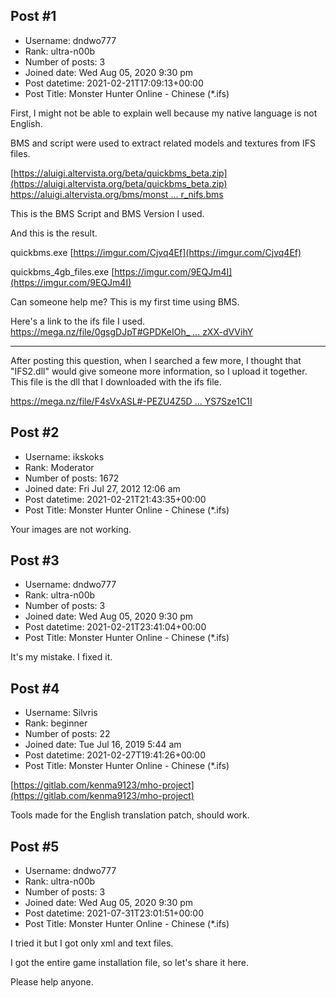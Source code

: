 ## Post #1
- Username: dndwo777
- Rank: ultra-n00b
- Number of posts: 3
- Joined date: Wed Aug 05, 2020 9:30 pm
- Post datetime: 2021-02-21T17:09:13+00:00
- Post Title: Monster Hunter Online - Chinese (*.ifs)

First, I might not be able to explain well because my native language is not English.

BMS and script were used to extract related models and textures from IFS files.

[https://aluigi.altervista.org/beta/quickbms_beta.zip](https://aluigi.altervista.org/beta/quickbms_beta.zip)
[https://aluigi.altervista.org/bms/monst ... r_nifs.bms](https://aluigi.altervista.org/bms/monster_hunter_nifs.bms)

This is the BMS Script and BMS Version I used.

And this is the result.

quickbms.exe
[https://imgur.com/Cjvq4Ef](https://imgur.com/Cjvq4Ef)

quickbms_4gb_files.exe
[https://imgur.com/9EQJm4I](https://imgur.com/9EQJm4I)

Can someone help me?
This is my first time using BMS.

Here's a link to the ifs file I used.
[https://mega.nz/file/0gsgDJpT#GPDKeIOh_ ... zXX-dVVihY](https://mega.nz/file/0gsgDJpT#GPDKeIOh_YxmvxsfLsRslfMipjqz8KpbZzXX-dVVihY)

----------------------------------------------------------------------------------------------------
After posting this question, when I searched a few more, 
I thought that "IFS2.dll" would give someone more information, so I upload it together.
This file is the dll that I downloaded with the ifs file.

[https://mega.nz/file/F4sVxASL#-PEZU4Z5D ... YS7Sze1C1I](https://mega.nz/file/F4sVxASL#-PEZU4Z5DP6s4fHq0_gSu4kSpU-PUd7muYS7Sze1C1I)
## Post #2
- Username: ikskoks
- Rank: Moderator
- Number of posts: 1672
- Joined date: Fri Jul 27, 2012 12:06 am
- Post datetime: 2021-02-21T21:43:35+00:00
- Post Title: Monster Hunter Online - Chinese (*.ifs)

Your images are not working.
## Post #3
- Username: dndwo777
- Rank: ultra-n00b
- Number of posts: 3
- Joined date: Wed Aug 05, 2020 9:30 pm
- Post datetime: 2021-02-21T23:41:04+00:00
- Post Title: Monster Hunter Online - Chinese (*.ifs)

It's my mistake. I fixed it.
## Post #4
- Username: Silvris
- Rank: beginner
- Number of posts: 22
- Joined date: Tue Jul 16, 2019 5:44 am
- Post datetime: 2021-02-27T19:41:26+00:00
- Post Title: Monster Hunter Online - Chinese (*.ifs)

[https://gitlab.com/kenma9123/mho-project](https://gitlab.com/kenma9123/mho-project)

Tools made for the English translation patch, should work.
## Post #5
- Username: dndwo777
- Rank: ultra-n00b
- Number of posts: 3
- Joined date: Wed Aug 05, 2020 9:30 pm
- Post datetime: 2021-07-31T23:01:51+00:00
- Post Title: Monster Hunter Online - Chinese (*.ifs)

I tried it but I got only xml and text files.

I got the entire game installation file, so let's share it here.

Please help anyone.

<link deleted by moderator, sharing assets is not allowed here>
